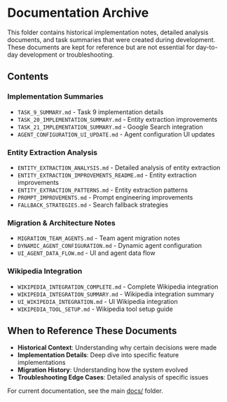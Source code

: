 # Documentation Archive

This folder contains historical implementation notes, detailed analysis documents, and task summaries that were created during development. These documents are kept for reference but are not essential for day-to-day development or troubleshooting.

## Contents

### Implementation Summaries
- `TASK_9_SUMMARY.md` - Task 9 implementation details
- `TASK_20_IMPLEMENTATION_SUMMARY.md` - Entity extraction improvements
- `TASK_21_IMPLEMENTATION_SUMMARY.md` - Google Search integration
- `AGENT_CONFIGURATION_UI_UPDATE.md` - Agent configuration UI updates

### Entity Extraction Analysis
- `ENTITY_EXTRACTION_ANALYSIS.md` - Detailed analysis of entity extraction
- `ENTITY_EXTRACTION_IMPROVEMENTS_README.md` - Entity extraction improvements
- `ENTITY_EXTRACTION_PATTERNS.md` - Entity extraction patterns
- `PROMPT_IMPROVEMENTS.md` - Prompt engineering improvements
- `FALLBACK_STRATEGIES.md` - Search fallback strategies

### Migration & Architecture Notes
- `MIGRATION_TEAM_AGENTS.md` - Team agent migration notes
- `DYNAMIC_AGENT_CONFIGURATION.md` - Dynamic agent configuration
- `UI_AGENT_DATA_FLOW.md` - UI and agent data flow

### Wikipedia Integration
- `WIKIPEDIA_INTEGRATION_COMPLETE.md` - Complete Wikipedia integration
- `WIKIPEDIA_INTEGRATION_SUMMARY.md` - Wikipedia integration summary
- `UI_WIKIPEDIA_INTEGRATION.md` - UI Wikipedia integration
- `WIKIPEDIA_TOOL_SETUP.md` - Wikipedia tool setup guide

## When to Reference These Documents

- **Historical Context**: Understanding why certain decisions were made
- **Implementation Details**: Deep dive into specific feature implementations
- **Migration History**: Understanding how the system evolved
- **Troubleshooting Edge Cases**: Detailed analysis of specific issues

For current documentation, see the main [docs/](../) folder.
